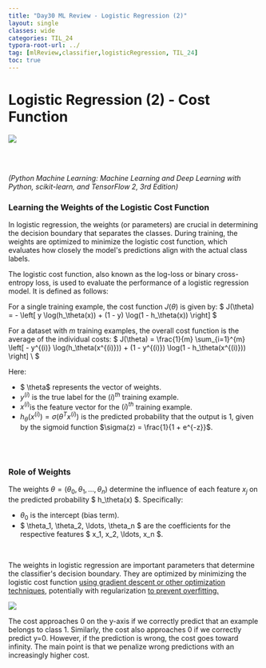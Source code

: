 ```yaml
---
title: "Day30 ML Review - Logistic Regression (2)"
layout: single
classes: wide
categories: TIL_24
typora-root-url: ../
tag: [mlReview,classifier,logisticRegression, TIL_24]
toc: true 
---
```


# Logistic Regression (2) - Cost Function

<img src="/blog/images/2024-07-20-TIL24_Day30/8DC72E9E-4FC0-4784-A2D3-FC419E3EDFE4_1_105_c.jpeg">

<br><br>

*(Python Machine Learning: Machine Learning and Deep Learning with Python, scikit-learn, and TensorFlow 2, 3rd Edition)*

### Learning the Weights of the Logistic Cost Function

In logistic regression, the weights (or parameters) are crucial in determining the decision boundary that separates the classes. During training, the weights are optimized to minimize the logistic cost function, which evaluates how closely the model's predictions align with the actual class labels.

The logistic cost function, also known as the log-loss or binary cross-entropy loss, is used to evaluate the performance of a logistic regression model. It is defined as follows:

For a single training example, the cost function $J(\theta)$ is given by:
$ J(\theta) = - \left[ y \log(h_\theta(x)) + (1 - y) \log(1 - h_\theta(x)) \right] $

For a dataset with $m$ training examples, the overall cost function is the average of the individual costs:
$ J(\theta) = \frac{1}{m} \sum_{i=1}^{m} \left[ - y^{(i)} \log(h_\theta(x^{(i)})) + (1 - y^{(i)}) \log(1 - h_\theta(x^{(i)})) \right] \ $ 

Here:

- $ \theta$ represents the vector of weights.
- $y^{(i)}$ is the true label for the $(i)^{th}$ training example.
- $x^{(i)}$is the feature vector for the  $(i)^{th}$ training example.
- $h_\theta(x^{(i)}) = \sigma(\theta^T x^{(i)})$ is the predicted probability that the output is 1, given by the sigmoid function $\sigma(z) = \frac{1}{1 + e^{-z}}$.

<br><br>

### Role of Weights

The weights $\theta = (\theta_0, \theta_1, \ldots, \theta_n)$ determine the influence of each feature $x_j$ on the predicted probability $ h_\theta(x) $. Specifically:

- $\theta_0$ is the intercept (bias term).
- $ \theta_1, \theta_2, \ldots, \theta_n $ are the coefficients for the respective features $ x_1, x_2, \ldots, x_n $. 

<br>

The weights in logistic regression are important parameters that determine the classifier's decision boundary. They are optimized by minimizing the logistic cost function <u>using gradient descent or other optimization techniques</u>, potentially with regularization <u>to prevent overfitting.</u>



<img src="/blog/images/2024-07-20-TIL24_Day30/image-20240725180102445.png">

The cost approaches 0 on the y-axis if we correctly predict that an example belongs to class 1. Similarly, the cost also approaches 0 if we correctly predict y=0. However, if the prediction is wrong, the cost goes toward infinity. The main point is that we penalize wrong predictions with an increasingly higher cost.
